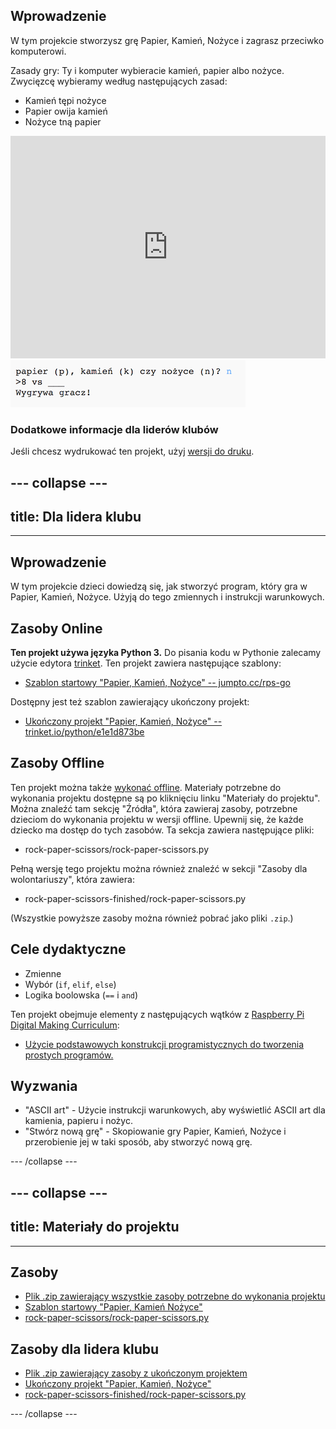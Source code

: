 ## Wprowadzenie

W tym projekcie stworzysz grę Papier, Kamień, Nożyce i zagrasz przeciwko komputerowi.

Zasady gry: Ty i komputer wybieracie kamień, papier albo nożyce. Zwycięzcę wybieramy według następujących zasad:

* Kamień tępi nożyce
* Papier owija kamień
* Nożyce tną papier

<div class="trinket">
 <iframe src="https://trinket.io/embed/python/ba5d2cce2f?outputOnly=true" width="100%" height="356" frameborder="0" marginwidth="0" marginheight="0" allowfullscreen></iframe>
  <img src="images/rps-final.png">
</div>

### Dodatkowe informacje dla liderów klubów

Jeśli chcesz wydrukować ten projekt, użyj [wersji do druku](https://projects.raspberrypi.org/en/projects/rock-paper-scissors/print).

--- collapse ---
---
## title: Dla lidera klubu
---
## Wprowadzenie

W tym projekcie dzieci dowiedzą się, jak stworzyć program, który gra w Papier, Kamień, Nożyce. Użyją do tego zmiennych i instrukcji warunkowych.

## Zasoby Online

**Ten projekt używa języka Python 3.** Do pisania kodu w Pythonie zalecamy użycie edytora [trinket](https://trinket.io/). Ten projekt zawiera następujące szablony:

* [Szablon startowy "Papier, Kamień, Nożyce" -- jumpto.cc/rps-go](http://jumpto.cc/rps-go)

Dostępny jest też szablon zawierający ukończony projekt:

* [Ukończony projekt "Papier, Kamień, Nożyce" -- trinket.io/python/e1e1d873be](https://trinket.io/python/ba5d2cce2f)

## Zasoby Offline

Ten projekt można także [wykonać offline](https://www.codeclubprojects.org/en-GB/resources/python-working-offline/). Materiały potrzebne do wykonania projektu dostępne są po kliknięciu linku "Materiały do projektu". Można znaleźć tam sekcję "Źródła", która zawieraj zasoby, potrzebne dzieciom do wykonania projektu w wersji offline. Upewnij się, że każde dziecko ma dostęp do tych zasobów. Ta sekcja zawiera następujące pliki:

* rock-paper-scissors/rock-paper-scissors.py

Pełną wersję tego projektu można również znaleźć w sekcji "Zasoby dla wolontariuszy", która zawiera:

* rock-paper-scissors-finished/rock-paper-scissors.py

(Wszystkie powyższe zasoby można również pobrać jako pliki `.zip`.)

## Cele dydaktyczne

* Zmienne
* Wybór (`if`, `elif`, `else`) 
* Logika boolowska (`==` i `and`)

Ten projekt obejmuje elementy z następujących wątków z [Raspberry Pi Digital Making Curriculum](http://rpf.io/curriculum):

* [Użycie podstawowych konstrukcji programistycznych do tworzenia prostych programów.](https://www.raspberrypi.org/curriculum/programming/creator)

## Wyzwania

* "ASCII art" - Użycie instrukcji warunkowych, aby wyświetlić ASCII art dla kamienia, papieru i nożyc. 
* "Stwórz nową grę" - Skopiowanie gry Papier, Kamień, Nożyce i przerobienie jej w taki sposób, aby stworzyć nową grę. 

--- /collapse ---

--- collapse ---
---
## title: Materiały do projektu
---
## Zasoby

* [Plik .zip zawierający wszystkie zasoby potrzebne do wykonania projektu](resources/rock-paper-scissors-project-resources.zip)
* [Szablon startowy "Papier, Kamień Nożyce"](http://jumpto.cc/rps-go)
* [rock-paper-scissors/rock-paper-scissors.py](resources/rock-paper-scissors-rock-paper-scissors.py)

## Zasoby dla lidera klubu

* [Plik .zip zawierający zasoby z ukończonym projektem](resources/rock-paper-scissors-volunteer-resources.zip)
* [Ukończony projekt "Papier, Kamień, Nożyce"](https://trinket.io/python/e1e1d873be)
* [rock-paper-scissors-finished/rock-paper-scissors.py](resources/rock-paper-scissors-finished-rock-paper-scissors.py)

--- /collapse ---

